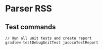 # Parser RSS
## Test commands

    // Run all unit tests and create report
    gradlew testDebugUnitTest jacocoTestReport